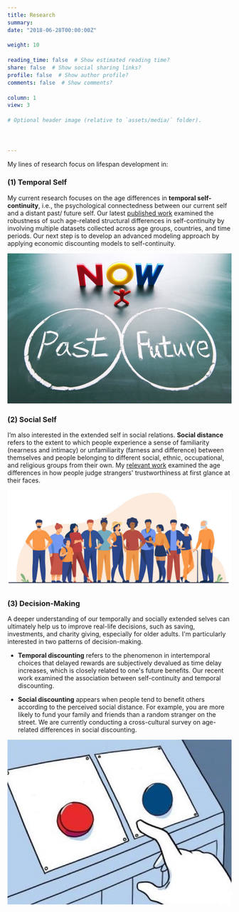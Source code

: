 ```yaml
---
title: Research
summary: 
date: "2018-06-28T00:00:00Z"

weight: 10

reading_time: false  # Show estimated reading time?
share: false  # Show social sharing links?
profile: false  # Show author profile?
comments: false  # Show comments?

column: 1
view: 3

# Optional header image (relative to `assets/media/` folder).

  
  
---
```

My lines of research focus on lifespan development in:

### (1) Temporal Self
My current research focuses on the age differences in **temporal self-continuity**, i.e., the psychological connectedness between our current self and a distant past/ future self. Our latest [published work](http://doi.org/10.1093/geronb/gbad002) examined the robustness of such age-related structural differences in self-continuity by involving multiple datasets collected across age groups, countries, and time periods. Our next step is to develop an advanced modeling approach by applying economic discounting models to self-continuity.

![](pastfuture.jpeg " ")

### (2) Social Self
I’m also interested in the extended self in social relations. **Social distance** refers to the extent to which people experience a sense of familiarity (nearness and intimacy) or unfamiliarity (farness and difference) between themselves and people belonging to different social, ethnic, occupational, and religious groups from their own. My [relevant work](http://doi.org/10.1002/pchj.469) examined the age differences in how people judge strangers' trustworthiness at first glance at their faces.

![](male_cycle.jpeg " ")

### (3) Decision-Making
A deeper understanding of our temporally and socially extended selves can ultimately help us to improve real-life decisions, such as saving, investments, and charity giving, especially for older adults. I'm particularly interested in two patterns of decision-making. 

- **Temporal discounting** refers to the phenomenon in intertemporal choices that delayed rewards are subjectively devalued as time delay increases, which is closely related to one's future benefits. Our recent work examined the association between self-continuity and temporal discounting. 

- **Social discounting** appears when people tend to benefit others according to the perceived social distance. For example, you are more likely to fund your family and friends than a random stranger on the street. We are currently conducting a cross-cultural survey on age-related differences in social discounting. 

![](decision.jpeg " ")


